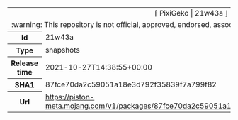 <html><table>
<tr><td colspan="2" align="center"><img width="0" height="0"><br/>⌈ PixiGeko | 21w43a ⌋<br/><img width="0" height="0"></td></tr>
<tr><td colspan="2" align="center"><img width="0" height="0"><br/>
:warning: This repository is not official, approved, endorsed, associated or connected with Mojang :warning:
<br/><img width="0" height="0"></td></tr>
<tr><th>Id</th><td>21w43a</td></tr>
<tr><th>Type</th><td>snapshots</td></tr>
<tr><th>Release time</th><td>2021-10-27T14:38:55+00:00</td></tr>
<tr><th>SHA1</th><td>87fce70da2c59051a18e3d792f35839f7a799f82</td></tr>
<tr><th>Url</th><td><a href="https://piston-meta.mojang.com/v1/packages/87fce70da2c59051a18e3d792f35839f7a799f82/21w43a.json">https://piston-meta.mojang.com/v1/packages/87fce70da2c59051a18e3d792f35839f7a799f82/21w43a.json</a></td></tr>